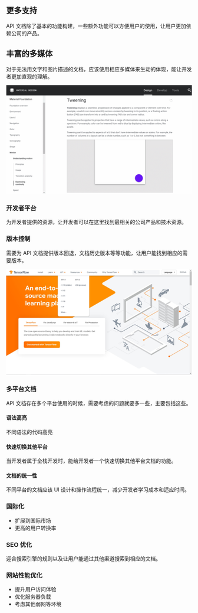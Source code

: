## 更多支持
API 文档除了基本的功能构建，一些额外功能可以方便用户的使用，让用户更加依赖公司的产品。

## 丰富的多媒体
对于无法用文字和图片描述的文档，应该使用相应多媒体来生动的体现，能让开发者更加直观的理解。

![material-transition](/assets/material-transition.gif)

### 开发者平台
为开发者提供的资源，让开发者可以在这里找到最相关的公司产品和技术资源。

###  版本控制
需要为 API 文档提供版本回退，文档历史版本等等功能，让用户能找到相应的需要版本。

![tensorflow-versions](/assets/tensorflow-versions.jpg)

### 多平台文档
API 文档存在多个平台使用的时候，需要考虑的问题就要多一些，主要包括这些。
#### 语法高亮
不同语法的代码高亮
#### 快速切换其他平台
当开发者属于全栈开发时，能给开发者一个快速切换其他平台文档的功能。
#### 文档的统一性
不同平台的文档应该 UI 设计和操作流程统一，减少开发者学习成本和适应时间。

### 国际化
- 扩展到国际市场
- 更高的用户转换率

### SEO 优化
迎合搜索引擎的规则以及让用户能通过其他渠道搜索到相应的文档。

### 网站性能优化
 - 提升用户访问体验
 - 优化服务器负载
 - 考虑其他弱网等环境
